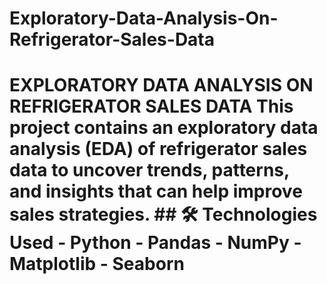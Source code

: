 # Exploratory-Data-Analysis-On-Refrigerator-Sales-Data
# EXPLORATORY DATA ANALYSIS ON REFRIGERATOR SALES DATA  This project contains an exploratory data analysis (EDA) of refrigerator sales data to uncover trends, patterns, and insights that can help improve sales strategies.  ## 🛠️ Technologies Used - Python - Pandas - NumPy - Matplotlib - Seaborn  
